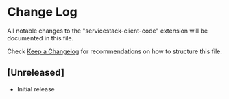 # Change Log
All notable changes to the "servicestack-client-code" extension will be documented in this file.

Check [Keep a Changelog](http://keepachangelog.com/) for recommendations on how to structure this file.

## [Unreleased]
- Initial release